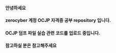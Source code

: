 #### 안녕하세요
#### zerocyber 계정 **OCJP** 자격증 공부 repository 입니다.
#### OCJP 덤프 파일 실습 관련 코드를 업로드 중입니다.
#### 참고하실 분은 참고해주세요

